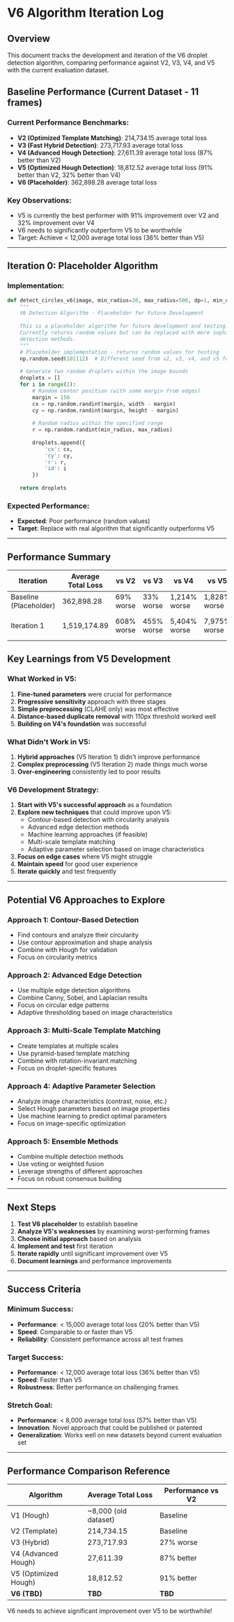 # V6 Algorithm Iteration Log

## Overview
This document tracks the development and iteration of the V6 droplet detection algorithm, comparing performance against V2, V3, V4, and V5 with the current evaluation dataset.

## Baseline Performance (Current Dataset - 11 frames)

### Current Performance Benchmarks:
- **V2 (Optimized Template Matching)**: 214,734.15 average total loss
- **V3 (Fast Hybrid Detection)**: 273,717.93 average total loss  
- **V4 (Advanced Hough Detection)**: 27,611.39 average total loss (87% better than V2)
- **V5 (Optimized Hough Detection)**: 18,812.52 average total loss (91% better than V2, 32% better than V4)
- **V6 (Placeholder)**: 362,898.28 average total loss

### Key Observations:
- V5 is currently the best performer with 91% improvement over V2 and 32% improvement over V4
- V6 needs to significantly outperform V5 to be worthwhile
- Target: Achieve < 12,000 average total loss (36% better than V5)

---

## Iteration 0: Placeholder Algorithm

### Implementation:
```python
def detect_circles_v6(image, min_radius=20, max_radius=500, dp=1, min_dist=50, param1=50, param2=85):
    """
    V6 Detection Algorithm - Placeholder for Future Development
    
    This is a placeholder algorithm for future development and testing.
    Currently returns random values but can be replaced with more sophisticated
    detection methods.
    """
    # Placeholder implementation - returns random values for testing
    np.random.seed(101112)  # Different seed from v2, v3, v4, and v5 for variety
    
    # Generate two random droplets within the image bounds
    droplets = []
    for i in range(2):
        # Random center position (with some margin from edges)
        margin = 150
        cx = np.random.randint(margin, width - margin)
        cy = np.random.randint(margin, height - margin)
        
        # Random radius within the specified range
        r = np.random.randint(min_radius, max_radius)
        
        droplets.append({
            'cx': cx,
            'cy': cy,
            'r': r,
            'id': i
        })
    
    return droplets
```

### Expected Performance:
- **Expected**: Poor performance (random values)
- **Target**: Replace with real algorithm that significantly outperforms V5

---

## Performance Summary

| Iteration | Average Total Loss | vs V2 | vs V3 | vs V4 | vs V5 | Notes |
|-----------|-------------------|-------|-------|-------|-------|-------|
| Baseline (Placeholder) | 362,898.28 | 69% worse | 33% worse | 1,214% worse | 1,828% worse | Random values |
| Iteration 1 | 1,519,174.89 | 608% worse | 455% worse | 5,404% worse | 7,975% worse | Contour-Based Detection |

## Key Learnings from V5 Development

### What Worked in V5:
1. **Fine-tuned parameters** were crucial for performance
2. **Progressive sensitivity** approach with three stages
3. **Simple preprocessing** (CLAHE only) was most effective
4. **Distance-based duplicate removal** with 110px threshold worked well
5. **Building on V4's foundation** was successful

### What Didn't Work in V5:
1. **Hybrid approaches** (V5 Iteration 1) didn't improve performance
2. **Complex preprocessing** (V5 Iteration 2) made things much worse
3. **Over-engineering** consistently led to poor results

### V6 Development Strategy:
1. **Start with V5's successful approach** as a foundation
2. **Explore new techniques** that could improve upon V5:
   - Contour-based detection with circularity analysis
   - Advanced edge detection methods
   - Machine learning approaches (if feasible)
   - Multi-scale template matching
   - Adaptive parameter selection based on image characteristics
3. **Focus on edge cases** where V5 might struggle
4. **Maintain speed** for good user experience
5. **Iterate quickly** and test frequently

---

## Potential V6 Approaches to Explore

### Approach 1: Contour-Based Detection
- Find contours and analyze their circularity
- Use contour approximation and shape analysis
- Combine with Hough for validation
- Focus on circularity metrics

### Approach 2: Advanced Edge Detection
- Use multiple edge detection algorithms
- Combine Canny, Sobel, and Laplacian results
- Focus on circular edge patterns
- Adaptive thresholding based on image characteristics

### Approach 3: Multi-Scale Template Matching
- Create templates at multiple scales
- Use pyramid-based template matching
- Combine with rotation-invariant matching
- Focus on droplet-specific features

### Approach 4: Adaptive Parameter Selection
- Analyze image characteristics (contrast, noise, etc.)
- Select Hough parameters based on image properties
- Use machine learning to predict optimal parameters
- Focus on image-specific optimization

### Approach 5: Ensemble Methods
- Combine multiple detection methods
- Use voting or weighted fusion
- Leverage strengths of different approaches
- Focus on robust consensus building

---

## Next Steps

1. **Test V6 placeholder** to establish baseline
2. **Analyze V5's weaknesses** by examining worst-performing frames
3. **Choose initial approach** based on analysis
4. **Implement and test** first iteration
5. **Iterate rapidly** until significant improvement over V5
6. **Document learnings** and performance improvements

---

## Success Criteria

### Minimum Success:
- **Performance**: < 15,000 average total loss (20% better than V5)
- **Speed**: Comparable to or faster than V5
- **Reliability**: Consistent performance across all test frames

### Target Success:
- **Performance**: < 12,000 average total loss (36% better than V5)
- **Speed**: Faster than V5
- **Robustness**: Better performance on challenging frames

### Stretch Goal:
- **Performance**: < 8,000 average total loss (57% better than V5)
- **Innovation**: Novel approach that could be published or patented
- **Generalization**: Works well on new datasets beyond current evaluation set

---

## Performance Comparison Reference

| Algorithm | Average Total Loss | Performance vs V2 |
|-----------|-------------------|-------------------|
| V1 (Hough) | ~8,000 (old dataset) | Baseline |
| V2 (Template) | 214,734.15 | Baseline |
| V3 (Hybrid) | 273,717.93 | 27% worse |
| V4 (Advanced Hough) | 27,611.39 | 87% better |
| V5 (Optimized Hough) | 18,812.52 | 91% better |
| **V6 (TBD)** | **TBD** | **TBD** |

V6 needs to achieve significant improvement over V5 to be worthwhile!
